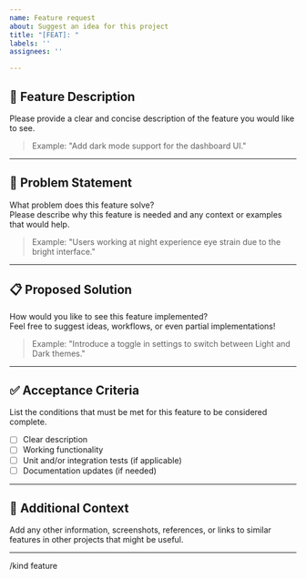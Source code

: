 ```yaml
---
name: Feature request
about: Suggest an idea for this project
title: "[FEAT]: "
labels: ''
assignees: ''

---
```


## 🚀 Feature Description

Please provide a clear and concise description of the feature you would like to see.

> Example: "Add dark mode support for the dashboard UI."

---

## 🎯 Problem Statement

What problem does this feature solve?  
Please describe why this feature is needed and any context or examples that would help.

> Example: "Users working at night experience eye strain due to the bright interface."

---

## 📋 Proposed Solution

How would you like to see this feature implemented?  
Feel free to suggest ideas, workflows, or even partial implementations!

> Example: "Introduce a toggle in settings to switch between Light and Dark themes."

---

## ✅ Acceptance Criteria

List the conditions that must be met for this feature to be considered complete.

- [ ] Clear description
- [ ] Working functionality
- [ ] Unit and/or integration tests (if applicable)
- [ ] Documentation updates (if needed)

---

## 📎 Additional Context

Add any other information, screenshots, references, or links to similar features in other projects that might be useful.

---

/kind feature
